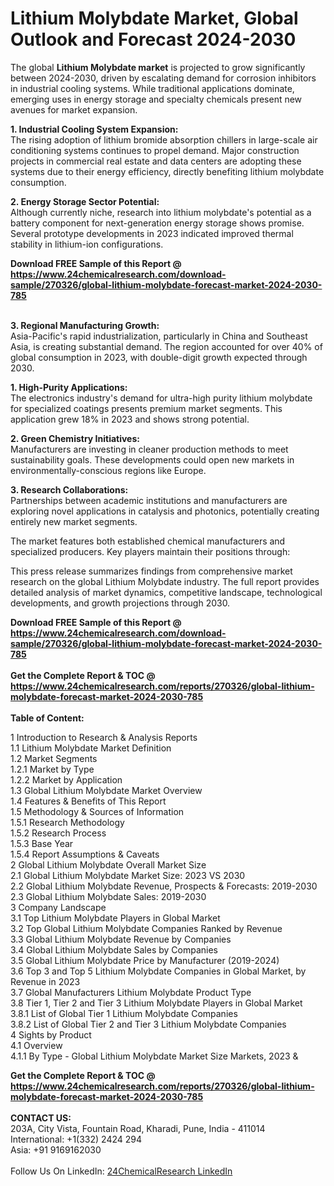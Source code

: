 <h1>Lithium Molybdate Market, Global Outlook and Forecast 2024-2030</h1><p>The global <strong>Lithium Molybdate market</strong> is projected to grow significantly between 2024-2030, driven by escalating demand for corrosion inhibitors in industrial cooling systems. While traditional applications dominate, emerging uses in energy storage and specialty chemicals present new avenues for market expansion.</p><p><strong>1. Industrial Cooling System Expansion:</strong><br>
The rising adoption of lithium bromide absorption chillers in large-scale air conditioning systems continues to propel demand. Major construction projects in commercial real estate and data centers are adopting these systems due to their energy efficiency, directly benefiting lithium molybdate consumption.</p><p><strong>2. Energy Storage Sector Potential:</strong><br>
Although currently niche, research into lithium molybdate's potential as a battery component for next-generation energy storage shows promise. Several prototype developments in 2023 indicated improved thermal stability in lithium-ion configurations.</p><div><b>Download FREE Sample of this Report @ 
            <a href="https://www.24chemicalresearch.com/download-sample/270326/global-lithium-molybdate-forecast-market-2024-2030-785">
            https://www.24chemicalresearch.com/download-sample/270326/global-lithium-molybdate-forecast-market-2024-2030-785</a></b></div><br><p><strong>3. Regional Manufacturing Growth:</strong><br>
Asia-Pacific's rapid industrialization, particularly in China and Southeast Asia, is creating substantial demand. The region accounted for over 40% of global consumption in 2023, with double-digit growth expected through 2030.</p><p><strong>1. High-Purity Applications:</strong><br>
The electronics industry's demand for ultra-high purity lithium molybdate for specialized coatings presents premium market segments. This application grew 18% in 2023 and shows strong potential.</p><p><strong>2. Green Chemistry Initiatives:</strong><br>
Manufacturers are investing in cleaner production methods to meet sustainability goals. These developments could open new markets in environmentally-conscious regions like Europe.</p><p><strong>3. Research Collaborations:</strong><br>
Partnerships between academic institutions and manufacturers are exploring novel applications in catalysis and photonics, potentially creating entirely new market segments.</p><p>The market features both established chemical manufacturers and specialized producers. Key players maintain their positions through:</p><p>This press release summarizes findings from comprehensive market research on the global Lithium Molybdate industry. The full report provides detailed analysis of market dynamics, competitive landscape, technological developments, and growth projections through 2030.</p><div><b>Download FREE Sample of this Report @ 
            <a href="https://www.24chemicalresearch.com/download-sample/270326/global-lithium-molybdate-forecast-market-2024-2030-785">
            https://www.24chemicalresearch.com/download-sample/270326/global-lithium-molybdate-forecast-market-2024-2030-785</a></b></div><br><div><b>Get the Complete Report & TOC @ 
            <a href="https://www.24chemicalresearch.com/reports/270326/global-lithium-molybdate-forecast-market-2024-2030-785">
            https://www.24chemicalresearch.com/reports/270326/global-lithium-molybdate-forecast-market-2024-2030-785</a></b></div><br>
            <b>Table of Content:</b><p>1 Introduction to Research & Analysis Reports<br />
    1.1 Lithium Molybdate Market Definition<br />
    1.2 Market Segments<br />
        1.2.1 Market by Type<br />
        1.2.2 Market by Application<br />
    1.3 Global Lithium Molybdate Market Overview<br />
    1.4 Features & Benefits of This Report<br />
    1.5 Methodology & Sources of Information<br />
        1.5.1 Research Methodology<br />
        1.5.2 Research Process<br />
        1.5.3 Base Year<br />
        1.5.4 Report Assumptions & Caveats<br />
2 Global Lithium Molybdate Overall Market Size<br />
    2.1 Global Lithium Molybdate Market Size: 2023 VS 2030<br />
    2.2 Global Lithium Molybdate Revenue, Prospects & Forecasts: 2019-2030<br />
    2.3 Global Lithium Molybdate Sales: 2019-2030<br />
3 Company Landscape<br />
    3.1 Top Lithium Molybdate Players in Global Market<br />
    3.2 Top Global Lithium Molybdate Companies Ranked by Revenue<br />
    3.3 Global Lithium Molybdate Revenue by Companies<br />
    3.4 Global Lithium Molybdate Sales by Companies<br />
    3.5 Global Lithium Molybdate Price by Manufacturer (2019-2024)<br />
    3.6 Top 3 and Top 5 Lithium Molybdate Companies in Global Market, by Revenue in 2023<br />
    3.7 Global Manufacturers Lithium Molybdate Product Type<br />
    3.8 Tier 1, Tier 2 and Tier 3 Lithium Molybdate Players in Global Market<br />
        3.8.1 List of Global Tier 1 Lithium Molybdate Companies<br />
        3.8.2 List of Global Tier 2 and Tier 3 Lithium Molybdate Companies<br />
4 Sights by Product<br />
    4.1 Overview<br />
        4.1.1 By Type - Global Lithium Molybdate Market Size Markets, 2023 &</p><div><b>Get the Complete Report & TOC @ 
            <a href="https://www.24chemicalresearch.com/reports/270326/global-lithium-molybdate-forecast-market-2024-2030-785">
            https://www.24chemicalresearch.com/reports/270326/global-lithium-molybdate-forecast-market-2024-2030-785</a></b></div><br><b>CONTACT US:</b><br>
            203A, City Vista, Fountain Road, Kharadi, Pune, India - 411014<br>
            International: +1(332) 2424 294<br>
            Asia: +91 9169162030 <br><br>
            Follow Us On LinkedIn: <a href="https://www.linkedin.com/company/24chemicalresearch/">24ChemicalResearch LinkedIn</a>